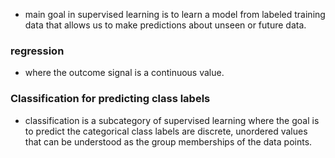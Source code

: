 - main goal in supervised learning is to learn a model from labeled training data that allows us to make predictions about unseen or future data.
### regression
- where the outcome signal is a continuous value.

### Classification for predicting class labels
- classification is a subcategory of supervised learning where the goal is to predict the categorical class labels are discrete, unordered values that can be understood as the group memberships of the data points.